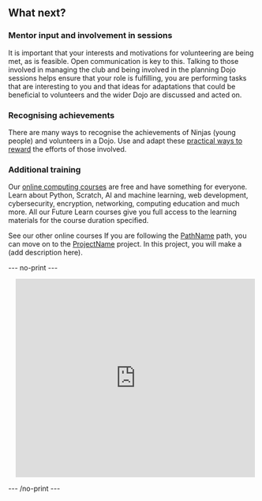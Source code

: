 ## What next?

### Mentor input and involvement in sessions
It is important that your interests and motivations for volunteering are being met, as is feasible. Open communication is key to this. Talking to those involved in managing the club and being involved in the planning Dojo sessions helps ensure that your role is fulfilling, you are performing tasks that are interesting to you and that ideas for adaptations that could be beneficial to volunteers and the wider Dojo are discussed and acted on. 

### Recognising achievements
There are many ways to recognise the achievements of Ninjas (young people) and volunteers in a Dojo. Use and adapt these [practical ways to reward](https://help.coderdojo.com/cdkb/s/article/How-to-reward-the-members-of-your-Dojo) the efforts of those involved. 


### Additional training
Our [online computing courses](https://www.futurelearn.com/partners/raspberry-pi) are free and have something for everyone. Learn about Python, Scratch, AI and machine learning, web development, cybersecurity, encryption, networking, computing education and much more. All our Future Learn courses give you full access to the learning materials for the course duration specified.

See our other online courses
If you are following the [PathName](https://projects.raspberrypi.org/en/raspberrypi/path-name) path, you can move on to the [ProjectName](https://projects.raspberrypi.org/en/projects/project-name) project. In this project, you will make a (add description here).

--- no-print ---

<div class="scratch-preview" style="margin-left: 15px;">
  <iframe allowtransparency="true" width="485" height="402" src="https://scratch.mit.edu/projects/embed/486719199/?autostart=false" frameborder="0"></iframe>
</div>

--- /no-print ---
